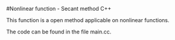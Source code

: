 #Nonlinear function - Secant method C++

This function is a open method applicable on nonlinear functions.

The code can be found in the file main.cc.
